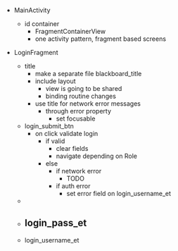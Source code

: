 

- MainActivity
  - id container
    - FragmentContainerView
    - one activity pattern, fragment based screens

- LoginFragment
  - title
    - make a separate file blackboard_title
    - include layout
      - view is going to be shared
      - binding routine changes
    - use title for network error messages
      - through error property
        - set focusable
  - login_submit_btn
    - on click validate login
      - if valid
        - clear fields
        - navigate depending on Role
      - else
        - if network error
          - TODO
        - if auth error
          - set error field on login_username_et
  - 
  - login_pass_et
    - 
  - login_username_et